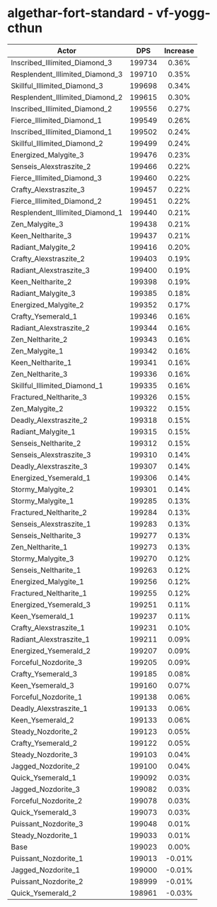 # algethar-fort-standard - vf-yogg-cthun
| Actor | DPS | Increase |
|---|:---:|:---:|
|Inscribed_Illimited_Diamond_3|199734|0.36%|
|Resplendent_Illimited_Diamond_3|199710|0.35%|
|Skillful_Illimited_Diamond_3|199698|0.34%|
|Resplendent_Illimited_Diamond_2|199615|0.30%|
|Inscribed_Illimited_Diamond_2|199556|0.27%|
|Fierce_Illimited_Diamond_1|199549|0.26%|
|Inscribed_Illimited_Diamond_1|199502|0.24%|
|Skillful_Illimited_Diamond_2|199499|0.24%|
|Energized_Malygite_3|199476|0.23%|
|Senseis_Alexstraszite_2|199466|0.22%|
|Fierce_Illimited_Diamond_3|199460|0.22%|
|Crafty_Alexstraszite_3|199457|0.22%|
|Fierce_Illimited_Diamond_2|199451|0.22%|
|Resplendent_Illimited_Diamond_1|199440|0.21%|
|Zen_Malygite_3|199438|0.21%|
|Keen_Neltharite_3|199437|0.21%|
|Radiant_Malygite_2|199416|0.20%|
|Crafty_Alexstraszite_2|199403|0.19%|
|Radiant_Alexstraszite_3|199400|0.19%|
|Keen_Neltharite_2|199398|0.19%|
|Radiant_Malygite_3|199385|0.18%|
|Energized_Malygite_2|199352|0.17%|
|Crafty_Ysemerald_1|199346|0.16%|
|Radiant_Alexstraszite_2|199344|0.16%|
|Zen_Neltharite_2|199343|0.16%|
|Zen_Malygite_1|199342|0.16%|
|Keen_Neltharite_1|199341|0.16%|
|Zen_Neltharite_3|199336|0.16%|
|Skillful_Illimited_Diamond_1|199335|0.16%|
|Fractured_Neltharite_3|199326|0.15%|
|Zen_Malygite_2|199322|0.15%|
|Deadly_Alexstraszite_2|199318|0.15%|
|Radiant_Malygite_1|199315|0.15%|
|Senseis_Neltharite_2|199312|0.15%|
|Senseis_Alexstraszite_3|199310|0.14%|
|Deadly_Alexstraszite_3|199307|0.14%|
|Energized_Ysemerald_1|199306|0.14%|
|Stormy_Malygite_2|199301|0.14%|
|Stormy_Malygite_1|199285|0.13%|
|Fractured_Neltharite_2|199284|0.13%|
|Senseis_Alexstraszite_1|199283|0.13%|
|Senseis_Neltharite_3|199277|0.13%|
|Zen_Neltharite_1|199273|0.13%|
|Stormy_Malygite_3|199270|0.12%|
|Senseis_Neltharite_1|199263|0.12%|
|Energized_Malygite_1|199256|0.12%|
|Fractured_Neltharite_1|199255|0.12%|
|Energized_Ysemerald_3|199251|0.11%|
|Keen_Ysemerald_1|199237|0.11%|
|Crafty_Alexstraszite_1|199231|0.10%|
|Radiant_Alexstraszite_1|199211|0.09%|
|Energized_Ysemerald_2|199207|0.09%|
|Forceful_Nozdorite_3|199205|0.09%|
|Crafty_Ysemerald_3|199185|0.08%|
|Keen_Ysemerald_3|199160|0.07%|
|Forceful_Nozdorite_1|199138|0.06%|
|Deadly_Alexstraszite_1|199133|0.06%|
|Keen_Ysemerald_2|199133|0.06%|
|Steady_Nozdorite_2|199123|0.05%|
|Crafty_Ysemerald_2|199122|0.05%|
|Steady_Nozdorite_3|199103|0.04%|
|Jagged_Nozdorite_2|199100|0.04%|
|Quick_Ysemerald_1|199092|0.03%|
|Jagged_Nozdorite_3|199082|0.03%|
|Forceful_Nozdorite_2|199078|0.03%|
|Quick_Ysemerald_3|199073|0.03%|
|Puissant_Nozdorite_3|199048|0.01%|
|Steady_Nozdorite_1|199033|0.01%|
|Base|199023|0.00%|
|Puissant_Nozdorite_1|199013|-0.01%|
|Jagged_Nozdorite_1|199000|-0.01%|
|Puissant_Nozdorite_2|198999|-0.01%|
|Quick_Ysemerald_2|198961|-0.03%|
